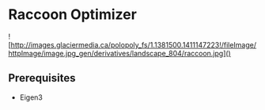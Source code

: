 # Raccoon Optimizer #

![http://images.glaciermedia.ca/polopoly_fs/1.1381500.1411147223!/fileImage/httpImage/image.jpg_gen/derivatives/landscape_804/raccoon.jpg]()

## Prerequisites

* Eigen3
